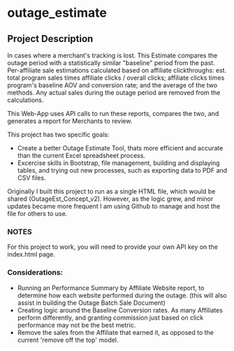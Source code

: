# outage_estimate

##  Project Description
In cases where a merchant's tracking is lost.  This Estimate compares the outage period with a statistically similar "baseline" period from the past. Per-affiliate sale estimations calculated based on affiliate clickthroughs: est. total program sales times affiliate clicks / overall clicks; affiliate clicks times program's baseline AOV and conversion rate; and the average of the two methods. Any actual sales during the outage period are removed from the calculations.

This Web-App uses API calls to run these reports, compares the two, and generates a report for Merchants to review.

This project has two specific goals:
- Create a better Outage Estimate Tool, thats more efficient and accurate than the current Excel spreadsheet process.
- Excercise skills in Bootstrap, file management, building and displaying tables, and trying out new processes, such as exporting data to PDF and CSV files.

Originally I built this project to run as a single HTML file, which would be shared (OutageEst_Concept_v2).  However, as the logic grew, and minor updates became more frequent I am using Github to manage and host the file for others to use.

### NOTES
For this project to work, you will need to provide your own API key on the index.html page.

### Considerations:
- Running an Performance Summary by Affiliate Website report, to determine how each website performed during the outage.  (this will also assist in building the Outage Batch Sale Document)
- Creating logic around the Baseline Conversion rates.  As many Affiliates perform differently, and granting commission just based on click performance may not be the best metric.
- Remove the sales from the Affiliate that earned it, as opposed to the current 'remove off the top' model.
